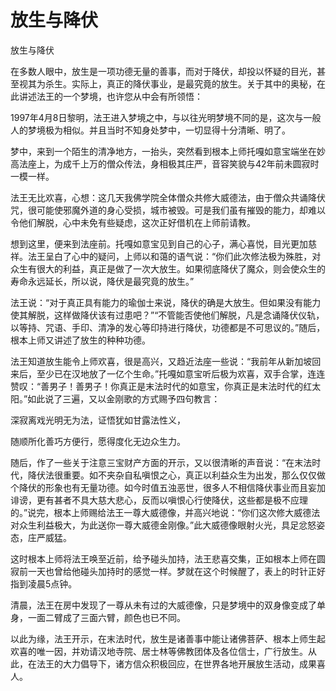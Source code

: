 # 放生与降伏

放生与降伏

在多数人眼中，放生是一项功德无量的善事，而对于降伏，却投以怀疑的目光，甚至视其为杀生。实际上，真正的降伏事业，是最究竟的放生。关于其中的奥秘，在此讲述法王的一个梦境，也许您从中会有所领悟：

1997年4月8日黎明，法王进入梦境之中，与以往光明梦境不同的是，这次与一般人的梦境极为相似。并且当时不知身处梦中，一切显得十分清晰、明了。

梦中，来到一个陌生的清净地方，一抬头，突然看到根本上师托嘎如意宝端坐在妙高法座上，为成千上万的僧众传法，身相极其庄严，音容笑貌与42年前未圆寂时一模一样。

法王无比欢喜，心想：这几天我佛学院全体僧众共修大威德法，由于僧众共诵降伏咒，很可能使邪魔外道的身心受损，城市被毁。可是我们虽有摧毁的能力，却难以令他们解脱，心中未免有些疑虑，这次正好借机在上师前请教。

想到这里，便来到法座前。托嘎如意宝见到自己的心子，满心喜悦，目光更加慈祥。法王呈白了心中的疑问，上师以和蔼的语气说：“你们此次修法极为殊胜，对众生有很大的利益，真正是做了一次大放生。如果彻底降伏了魔众，则会使众生的寿命永远延长，所以说，降伏是最究竟的放生。”

法王说：“对于真正具有能力的瑜伽士来说，降伏的确是大放生。但如果没有能力使其解脱，这样做降伏该有过患吧？”“不管能否使他们解脱，凡是念诵降伏仪轨，以等持、咒语、手印、清净的发心等印持进行降伏，功德都是不可思议的。”随后，根本上师又讲述了放生的种种功德。

法王知道放生能令上师欢喜，很是高兴，又趋近法座一些说：“我前年从新加坡回来后，至少已在汉地放了一亿个生命。”托嘎如意宝听后极为欢喜，双手合掌，连连赞叹：“善男子！善男子！你真正是末法时代的如意宝，你真正是末法时代的红太阳。”如此说了三遍，又以金刚歌的方式赐予四句教言：

深寂离戏光明无为法，证悟犹如甘露法性义，

随顺所化善巧方便行，愿得度化无边众生力。

随后，作了一些关于注意三宝财产方面的开示，又以很清晰的声音说：“在末法时代，降伏法很重要。如不夹杂自私嗔恨之心，真正以利益众生为出发，那么仅仅做个降伏的形象也有无量功德。如今时值五浊恶世，很多人不相信降伏事业而且妄加诽谤，更有甚者不具大慈大悲心，反而以嗔恨心行使降伏，这些都是极不应理的。”说完，根本上师赐给法王一尊大威德像，并高兴地说：“你们这次修大威德法对众生利益极大，为此送你一尊大威德金刚像。”此大威德像眼射火光，具足忿怒姿态，庄严威猛。

这时根本上师将法王唤至近前，给予碰头加持，法王悲喜交集，正如根本上师在圆寂前一天也曾给他碰头加持时的感觉一样。梦就在这个时候醒了，表上的时针正好指到凌晨5点钟。

清晨，法王在房中发现了一尊从未有过的大威德像，只是梦境中的双身像变成了单身，一面二臂成了三面六臂，颜色也已不同。

以此为缘，法王开示，在末法时代，放生是诸善事中能让诸佛菩萨、根本上师生起欢喜的唯一因，并劝请汉地寺院、居士林等佛教团体及各位信士，广行放生。从此，在法王的大力倡导下，诸方信众积极回应，在世界各地开展放生活动，成果喜人。


